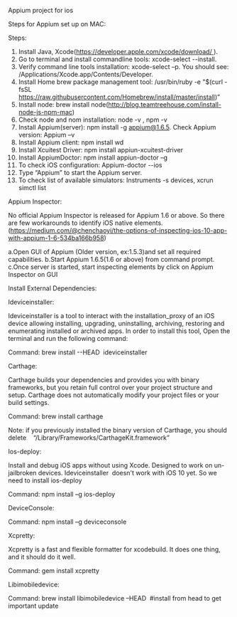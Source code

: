 Appium project for ios 

Steps for Appium set up on MAC:

Steps:

1. Install Java, Xcode(https://developer.apple.com/xcode/download/ ).
2. Go to terminal and install commandline tools: xcode-select --install.
3. Verify command line tools installation: xcode-select –p. You should see: /Applications/Xcode.app/Contents/Developer.  
4. Install Home brew package management tool: /usr/bin/ruby -e "$(curl -fsSL https://raw.githubusercontent.com/Homebrew/install/master/install)”
5. Install node: brew install node(http://blog.teamtreehouse.com/install-node-js-npm-mac)
6. Check node and nom installation: node -v , npm -v
7. Install Appium(server): npm install -g appium@1.6.5. Check Appium version: Appium –v
8. Install Appium client: npm install wd  
9. Install Xcuitest Driver: npm install appiun-xcuitest-driver
10. Install AppiumDoctor: npm install appiun-doctor –g
11. To check iOS configuration: Appium-doctor --ios
12. Type “Appium” to start the Appium server.
13. To check list of available simulators: Instruments -s devices, xcrun simctl list

Appium Inspector: 

No official Appium Inspector is released for Appium 1.6 or above. So there are few workarounds to identify iOS native elements.(https://medium.com/@chenchaoyi/the-options-of-inspecting-ios-10-app-with-appium-1-6-534ba166b958)

a.Open GUI of Appium (Older version, ex:1.5.3)and set all required capabilities.
b.Start Appium 1.6.5(1.6 or above) from command prompt.
c.Once server is started, start inspecting elements by click on Appium Inspector on GUI


Install External Dependencies:

Ideviceinstaller:

Ideviceinstaller is a tool to interact with the installation_proxy of an iOS device allowing installing, upgrading, uninstalling, archiving, restoring and enumerating installed or archived apps.
In order to install this tool, Open the terminal and run the following command:

Command: brew install --HEAD  ideviceinstaller

Carthage:

Carthage builds your dependencies and provides you with binary frameworks, but you retain full control over your project structure and setup. Carthage does not automatically modify your project files or your build settings.

Command: brew install carthage

Note: if you previously installed the binary version of Carthage, you should delete    “/Library/Frameworks/CarthageKit.framework”

Ios-deploy:

Install and debug iOS apps without using Xcode. Designed to work on un-jailbroken devices.
Ideviceinstaller  doesn't work with iOS 10 yet. So we need to install ios-deploy

Command: npm install –g ios-deploy

DeviceConsole:

Command: npm install –g deviceconsole

Xcpretty:

Xcpretty is a fast and flexible formatter for xcodebuild.
It does one thing, and it should do it well.

Command: gem install xcpretty

Libimobiledevice:

Command: brew install libimobiledevice –HEAD  #install from head to get important update
